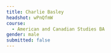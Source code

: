 ```yaml
---
title: Charlie Basley
headshot: wPnQfmW
course:
  - American and Canadian Studies BA
gender: male
submitted: false
---
```

